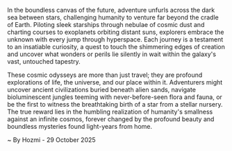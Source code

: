 
In the boundless canvas of the future, adventure unfurls across the dark sea between stars, challenging humanity to venture far beyond the cradle of Earth. Piloting sleek starships through nebulae of cosmic dust and charting courses to exoplanets orbiting distant suns, explorers embrace the unknown with every jump through hyperspace. Each journey is a testament to an insatiable curiosity, a quest to touch the shimmering edges of creation and uncover what wonders or perils lie silently in wait within the galaxy's vast, untouched tapestry.

These cosmic odysseys are more than just travel; they are profound explorations of life, the universe, and our place within it. Adventurers might uncover ancient civilizations buried beneath alien sands, navigate bioluminescent jungles teeming with never-before-seen flora and fauna, or be the first to witness the breathtaking birth of a star from a stellar nursery. The true reward lies in the humbling realization of humanity's smallness against an infinite cosmos, forever changed by the profound beauty and boundless mysteries found light-years from home.

~ By Hozmi - 29 October 2025
